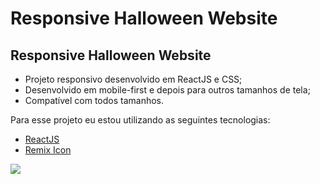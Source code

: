 # Responsive Halloween Website

## Responsive Halloween Website
- Projeto responsivo desenvolvido em ReactJS e CSS;
- Desenvolvido em mobile-first e depois para outros tamanhos de tela;
- Compatível com todos tamanhos.

Para esse projeto eu estou utilizando as seguintes tecnologias:
- [ReactJS](https://react.dev/learn)
- [Remix Icon](https://remixicon.com)

<img src="./halloween-app/src/images/bg.png" />
